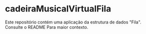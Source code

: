 # cadeiraMusicalVirtualFila
Este repositório contém uma aplicação da estrutura de dados "Fila". Consulte o README Para maior contexto.
